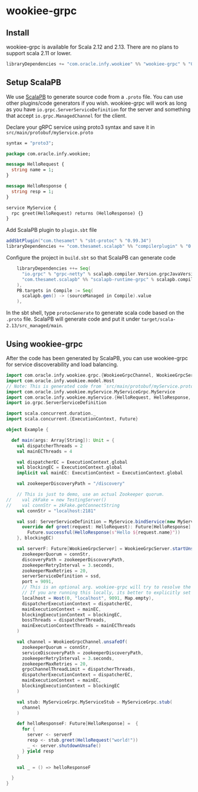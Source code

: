 # wookiee-grpc 

## Install
wookiee-grpc is available for Scala 2.12 and 2.13. There are no plans to support scala 2.11 or lower.
```scala
libraryDependencies += "com.oracle.infy.wookiee" %% "wookiee-grpc" % "0.0.1-SNAPSHOT"
```

## Setup ScalaPB
We use [ScalaPB](https://github.com/scalapb/ScalaPB) to generate source code from a `.proto` file. You can use
other plugins/code generators if you wish. wookiee-grpc will work as long as you have `io.grpc.ServerServiceDefinition`
for the server and something that accept `io.grpc.ManagedChannel` for the client.

Declare your gRPC service using proto3 syntax and save it in `src/main/protobuf/myService.proto`
```proto
syntax = "proto3";

package com.oracle.infy.wookiee;

message HelloRequest {
  string name = 1;
}

message HelloResponse {
  string resp = 1;
}

service MyService {
  rpc greet(HelloRequest) returns (HelloResponse) {}
}

```

Add ScalaPB plugin to `plugin.sbt` file
```sbt
addSbtPlugin("com.thesamet" % "sbt-protoc" % "0.99.34")
libraryDependencies += "com.thesamet.scalapb" %% "compilerplugin" % "0.10.8"

```

Configure the project in `build.sbt` so that ScalaPB can generate code
```sbt
    libraryDependencies ++= Seq(
      "io.grpc" % "grpc-netty" % scalapb.compiler.Version.grpcJavaVersion,
      "com.thesamet.scalapb" %% "scalapb-runtime-grpc" % scalapb.compiler.Version.scalapbVersion
    ),
    PB.targets in Compile := Seq(
      scalapb.gen() -> (sourceManaged in Compile).value
    ),

```

In the sbt shell, type `protocGenerate` to generate scala code based on the `.proto` file. ScalaPB will generate
code and put it under `target/scala-2.13/src_managed/main`.

## Using wookiee-grpc
After the code has been generated by ScalaPB, you can use wookiee-grpc for service discoverability and load balancing.

```scala
import com.oracle.infy.wookiee.grpc.{WookieeGrpcChannel, WookieeGrpcServer}
import com.oracle.infy.wookiee.model.Host
// Note: This is generated code from `src/main/protobuf/myService.proto`
import com.oracle.infy.wookiee.myService.MyServiceGrpc.MyService
import com.oracle.infy.wookiee.myService.{HelloRequest, HelloResponse, MyServiceGrpc}
import io.grpc.ServerServiceDefinition

import scala.concurrent.duration._
import scala.concurrent.{ExecutionContext, Future}

object Example {

  def main(args: Array[String]): Unit = {
    val dispatcherThreads = 2
    val mainECThreads = 4

    val dispatcherEC = ExecutionContext.global
    val blockingEC = ExecutionContext.global
    implicit val mainEC: ExecutionContext = ExecutionContext.global

    val zookeeperDiscoveryPath = "/discovery"

    // This is just to demo, use an actual Zookeeper quorum.
//    val zkFake = new TestingServer()
//    val connStr = zkFake.getConnectString
    val connStr = "localhost:2181"

    val ssd: ServerServiceDefinition = MyService.bindService(new MyService {
      override def greet(request: HelloRequest): Future[HelloResponse] =
        Future.successful(HelloResponse(s"Hello ${request.name}"))
    }, blockingEC)

    val serverF: Future[WookieeGrpcServer] = WookieeGrpcServer.startUnsafe(
      zookeeperQuorum = connStr,
      discoveryPath = zookeeperDiscoveryPath,
      zookeeperRetryInterval = 3.seconds,
      zookeeperMaxRetries = 20,
      serverServiceDefinition = ssd,
      port = 9091,
      // This is an optional arg. wookiee-grpc will try to resolve the address automatically.
      // If you are running this locally, its better to explicitly set the hostname
      localhost = Host(0, "localhost", 9091, Map.empty),
      dispatcherExecutionContext = dispatcherEC,
      mainExecutionContext = mainEC,
      blockingExecutionContext = blockingEC,
      bossThreads = dispatcherThreads,
      mainExecutionContextThreads = mainECThreads
    )

    val channel = WookieeGrpcChannel.unsafeOf(
      zookeeperQuorum = connStr,
      serviceDiscoveryPath = zookeeperDiscoveryPath,
      zookeeperRetryInterval = 3.seconds,
      zookeeperMaxRetries = 20,
      grpcChannelThreadLimit = dispatcherThreads,
      dispatcherExecutionContext = dispatcherEC,
      mainExecutionContext = mainEC,
      blockingExecutionContext = blockingEC
    )

    val stub: MyServiceGrpc.MyServiceStub = MyServiceGrpc.stub(
      channel
    )

    def helloResponseF: Future[HelloResponse] =  {
      for {
        server <- serverF
        resp <- stub.greet(HelloRequest("world!"))
        _ <- server.shutdownUnsafe()
      } yield resp
    }

    val _ = () => helloResponseF

  }
}
```
